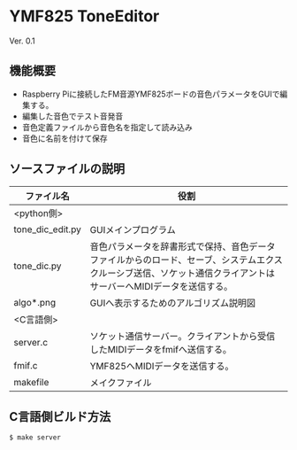 # YMF825 ToneEditor
 Ver. 0.1
## 機能概要
  - Raspberry Piに接続したFM音源YMF825ボードの音色パラメータをGUIで編集する。
  - 編集した音色でテスト音発音
  - 音色定義ファイルから音色名を指定して読み込み
  - 音色に名前を付けて保存  


## ソースファイルの説明
| ファイル名 | 役割         | 
| ------------------------ | ---------------------------- | 
| <python側>
| tone_dic_edit.py |GUIメインプログラム  
| tone_dic.py |音色パラメータを辞書形式で保持、音色データファイルからのロード、セーブ、システムエクスクルーシブ送信、ソケット通信クライアントはサーバーへMIDIデータを送信する。
| algo*.png | GUIへ表示するためのアルゴリズム説明図
|  <C言語側>
| server.c | ソケット通信サーバー。クライアントから受信したMIDIデータをfmifへ送信する。
| fmif.c | YMF825へMIDIデータを送信する。
| makefile | メイクファイル

## C言語側ビルド方法
```
$ make server
```

